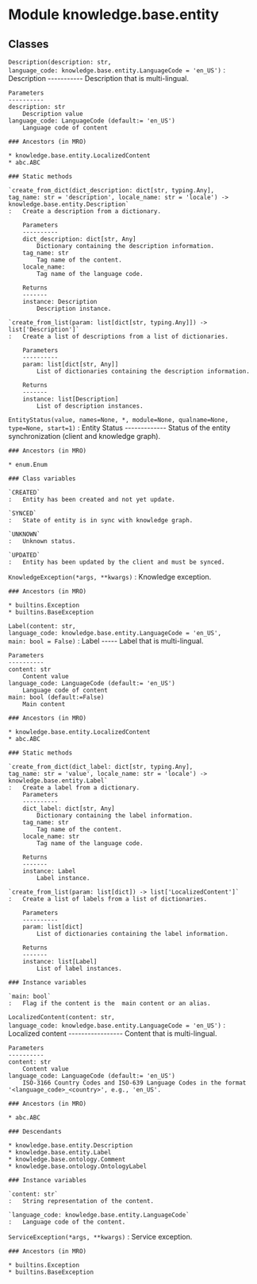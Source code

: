 Module knowledge.base.entity
============================

Classes
-------

`Description(description: str, language_code: knowledge.base.entity.LanguageCode = 'en_US')`
:   Description
    -----------
    Description that is multi-lingual.
    
    Parameters
    ----------
    description: str
        Description value
    language_code: LanguageCode (default:= 'en_US')
        Language code of content

    ### Ancestors (in MRO)

    * knowledge.base.entity.LocalizedContent
    * abc.ABC

    ### Static methods

    `create_from_dict(dict_description: dict[str, typing.Any], tag_name: str = 'description', locale_name: str = 'locale') ‑> knowledge.base.entity.Description`
    :   Create a description from a dictionary.
        
        Parameters
        ----------
        dict_description: dict[str, Any]
            Dictionary containing the description information.
        tag_name: str
            Tag name of the content.
        locale_name:
            Tag name of the language code.
        
        Returns
        -------
        instance: Description
            Description instance.

    `create_from_list(param: list[dict[str, typing.Any]]) ‑> list['Description']`
    :   Create a list of descriptions from a list of dictionaries.
        
        Parameters
        ----------
        param: list[dict[str, Any]]
            List of dictionaries containing the description information.
        
        Returns
        -------
        instance: list[Description]
            List of description instances.

`EntityStatus(value, names=None, *, module=None, qualname=None, type=None, start=1)`
:   Entity Status
    -------------
    Status of the entity synchronization (client and knowledge graph).

    ### Ancestors (in MRO)

    * enum.Enum

    ### Class variables

    `CREATED`
    :   Entity has been created and not yet update.

    `SYNCED`
    :   State of entity is in sync with knowledge graph.

    `UNKNOWN`
    :   Unknown status.

    `UPDATED`
    :   Entity has been updated by the client and must be synced.

`KnowledgeException(*args, **kwargs)`
:   Knowledge exception.

    ### Ancestors (in MRO)

    * builtins.Exception
    * builtins.BaseException

`Label(content: str, language_code: knowledge.base.entity.LanguageCode = 'en_US', main: bool = False)`
:   Label
    -----
    Label that is multi-lingual.
    
    Parameters
    ----------
    content: str
        Content value
    language_code: LanguageCode (default:= 'en_US')
        Language code of content
    main: bool (default:=False)
        Main content

    ### Ancestors (in MRO)

    * knowledge.base.entity.LocalizedContent
    * abc.ABC

    ### Static methods

    `create_from_dict(dict_label: dict[str, typing.Any], tag_name: str = 'value', locale_name: str = 'locale') ‑> knowledge.base.entity.Label`
    :   Create a label from a dictionary.
        Parameters
        ----------
        dict_label: dict[str, Any]
            Dictionary containing the label information.
        tag_name: str
            Tag name of the content.
        locale_name: str
            Tag name of the language code.
        
        Returns
        -------
        instance: Label
            Label instance.

    `create_from_list(param: list[dict]) ‑> list['LocalizedContent']`
    :   Create a list of labels from a list of dictionaries.
        
        Parameters
        ----------
        param: list[dict]
            List of dictionaries containing the label information.
        
        Returns
        -------
        instance: list[Label]
            List of label instances.

    ### Instance variables

    `main: bool`
    :   Flag if the content is the  main content or an alias.

`LocalizedContent(content: str, language_code: knowledge.base.entity.LanguageCode = 'en_US')`
:   Localized content
    -----------------
    Content that is multi-lingual.
    
    Parameters
    ----------
    content: str
        Content value
    language_code: LanguageCode (default:= 'en_US')
        ISO-3166 Country Codes and ISO-639 Language Codes in the format '<language_code>_<country>', e.g., 'en_US'.

    ### Ancestors (in MRO)

    * abc.ABC

    ### Descendants

    * knowledge.base.entity.Description
    * knowledge.base.entity.Label
    * knowledge.base.ontology.Comment
    * knowledge.base.ontology.OntologyLabel

    ### Instance variables

    `content: str`
    :   String representation of the content.

    `language_code: knowledge.base.entity.LanguageCode`
    :   Language code of the content.

`ServiceException(*args, **kwargs)`
:   Service exception.

    ### Ancestors (in MRO)

    * builtins.Exception
    * builtins.BaseException